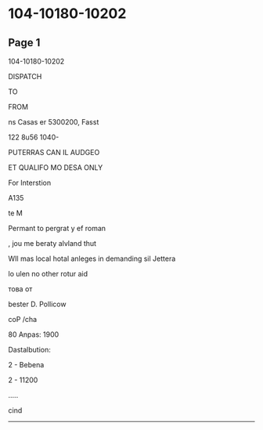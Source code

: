 # 104-10180-10202

## Page 1

104-10180-10202

DISPATCH

TO

FROM

ns Casas er 5300200, Fasst

122 8u56 1040-

PUTERRAS CAN IL AUDGEO

ET QUALIFO MO DESA ONLY

For Interstion

A135

te M

Permant to pergrat y ef roman

, jou me beraty alvland thut

WIl mas local hotal anleges in demanding sil Jettera

lo ulen no other rotur aid

това от

bester D. Pollicow

coP /cha

80 Anpas: 1900

Dastalbution:

2 - Bebena

2 - 11200

.....

cind

---

